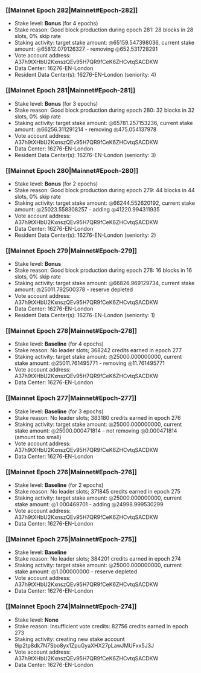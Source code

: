### [[Mainnet Epoch 282|Mainnet#Epoch-282]]
* Stake level: **Bonus** (for 4 epochs)
* Stake reason: Good block production during epoch 281: 28 blocks in 28 slots, 0% skip rate
* Staking activity: target stake amount: ◎65159.547398036, current stake amount: ◎65812.079126327 - removing ◎652.531728291
* Vote account address: A37h9tXHbU2KxnszQEv95H7QR9fCeK6ZHCvtqSACDKW
* Data Center: 16276-EN-London
* Resident Data Center(s): 16276-EN-London (seniority: 4)
### [[Mainnet Epoch 281|Mainnet#Epoch-281]]
* Stake level: **Bonus** (for 3 epochs)
* Stake reason: Good block production during epoch 280: 32 blocks in 32 slots, 0% skip rate
* Staking activity: target stake amount: ◎65781.257153236, current stake amount: ◎66256.311291214 - removing ◎475.054137978
* Vote account address: A37h9tXHbU2KxnszQEv95H7QR9fCeK6ZHCvtqSACDKW
* Data Center: 16276-EN-London
* Resident Data Center(s): 16276-EN-London (seniority: 3)
### [[Mainnet Epoch 280|Mainnet#Epoch-280]]
* Stake level: **Bonus** (for 2 epochs)
* Stake reason: Good block production during epoch 279: 44 blocks in 44 slots, 0% skip rate
* Staking activity: target stake amount: ◎66244.552620192, current stake amount: ◎25023.558308257 - adding ◎41220.994311935
* Vote account address: A37h9tXHbU2KxnszQEv95H7QR9fCeK6ZHCvtqSACDKW
* Data Center: 16276-EN-London
* Resident Data Center(s): 16276-EN-London (seniority: 2)
### [[Mainnet Epoch 279|Mainnet#Epoch-279]]
* Stake level: **Bonus**
* Stake reason: Good block production during epoch 278: 16 blocks in 16 slots, 0% skip rate
* Staking activity: target stake amount: ◎66826.969129734, current stake amount: ◎25011.792500378 - reserve depleted
* Vote account address: A37h9tXHbU2KxnszQEv95H7QR9fCeK6ZHCvtqSACDKW
* Data Center: 16276-EN-London
* Resident Data Center(s): 16276-EN-London (seniority: 1)
### [[Mainnet Epoch 278|Mainnet#Epoch-278]]
* Stake level: **Baseline** (for 4 epochs)
* Stake reason: No leader slots; 368242 credits earned in epoch 277
* Staking activity: target stake amount: ◎25000.000000000, current stake amount: ◎25011.761495771 - removing ◎11.761495771
* Vote account address: A37h9tXHbU2KxnszQEv95H7QR9fCeK6ZHCvtqSACDKW
* Data Center: 16276-EN-London
### [[Mainnet Epoch 277|Mainnet#Epoch-277]]
* Stake level: **Baseline** (for 3 epochs)
* Stake reason: No leader slots; 383180 credits earned in epoch 276
* Staking activity: target stake amount: ◎25000.000000000, current stake amount: ◎25000.000471814 - not removing ◎0.000471814 (amount too small)
* Vote account address: A37h9tXHbU2KxnszQEv95H7QR9fCeK6ZHCvtqSACDKW
* Data Center: 16276-EN-London
### [[Mainnet Epoch 276|Mainnet#Epoch-276]]
* Stake level: **Baseline** (for 2 epochs)
* Stake reason: No leader slots; 371845 credits earned in epoch 275
* Staking activity: target stake amount: ◎25000.000000000, current stake amount: ◎1.000469701 - adding ◎24998.999530299
* Vote account address: A37h9tXHbU2KxnszQEv95H7QR9fCeK6ZHCvtqSACDKW
* Data Center: 16276-EN-London
### [[Mainnet Epoch 275|Mainnet#Epoch-275]]
* Stake level: **Baseline**
* Stake reason: No leader slots; 384201 credits earned in epoch 274
* Staking activity: target stake amount: ◎25000.000000000, current stake amount: ◎1.000000000 - reserve depleted
* Vote account address: A37h9tXHbU2KxnszQEv95H7QR9fCeK6ZHCvtqSACDKW
* Data Center: 16276-EN-London
### [[Mainnet Epoch 274|Mainnet#Epoch-274]]
* Stake level: **None**
* Stake reason: Insufficient vote credits: 82756 credits earned in epoch 273
* Staking activity: creating new stake account 9ip2tp8dk7N7Sbo8yx1ZpuGyaXHX27pLawJMUFxx5J3J
* Vote account address: A37h9tXHbU2KxnszQEv95H7QR9fCeK6ZHCvtqSACDKW
* Data Center: 16276-EN-London